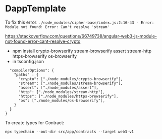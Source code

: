 # DappTemplate

To fix this error: `./node_modules/cipher-base/index.js:2:16-43 - Error: Module not found: Error: Can't resolve 'stream'`

https://stackoverflow.com/questions/66749738/angular-web3-js-module-not-found-error-cant-resolve-crypto

- npm install crypto-browserify stream-browserify assert stream-http https-browserify os-browserify
- in tsconfig.json 
```{
  "compilerOptions": {
    "paths" : {
      "crypto": ["./node_modules/crypto-browserify"],
      "stream": ["./node_modules/stream-browserify"],
      "assert": ["./node_modules/assert"],
      "http": ["./node_modules/stream-http"],
      "https": ["./node_modules/https-browserify"],
      "os": ["./node_modules/os-browserify"],
    }
  }
}
```


To create types for Contract:

```
npx typechain --out-dir src/app/contracts --target web3-v1 
```
